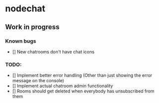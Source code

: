 # nodechat

## Work in progress

### Known bugs
- [] New chatrooms don't have chat icons

### TODO:

- [] Implement better error handling (Other than just showing the error message on the console)
- [] Implement actual chatroom admin functionality
- [] Rooms should get deleted when everybody has unsubscribed from them
